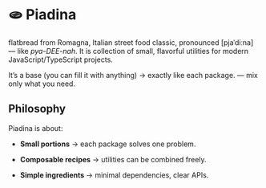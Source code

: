 # 🫓 Piadina
flatbread from Romagna, Italian street food classic, pronounced [pjaˈdiːna] — like *pya-DEE-nah*. It is collection of small, flavorful utilities for modern JavaScript/TypeScript projects.

It’s a base (you can fill it with anything) → exactly like each package. — mix only what you need.

## Philosophy

Piadina is about:

* **Small portions** → each package solves one problem.

* **Composable recipes** → utilities can be combined freely.

* **Simple ingredients** → minimal dependencies, clear APIs.
